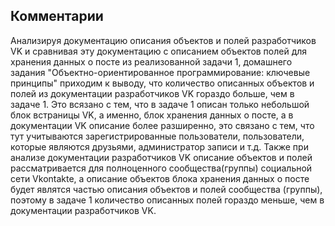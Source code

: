 ## Комментарии

Анализируя документацию описания объектов и полей разработчиков VK и сравнивая эту документацию с описанием объектов полей для хранения данных о посте из реализованной задачи 1, домашнего задания "Объектно-ориентированное программирование: ключевые принципы" приходим к выводу, что количество описанных объектов и полей из документации разработчиков VK гораздо больше, чем в задаче 1. Это всязано с тем, что в задаче 1 описан только небольшой блок встраницы VK, а именно, блок хранения данных о посте, а в документации VK описание более разширенно, это связано с тем, что тут учитываются зарегистрированные пользователи, пользователи, которые являются друзьями, администратор записи и т.д. Также при анализе документации разработчиков VK описание объектов и полей рассматривается для полноценного сообщества(группы) социальной сети Vkontakte, а описание объектов блока хранения данных о посте будет являтся частью описания объектов и полей сообщества (группы), поэтому в задаче 1 количество описанных полей гораздо меньше, чем в документации разработчиков VK.